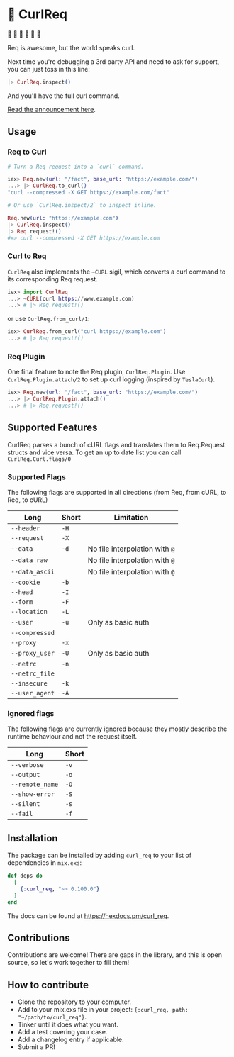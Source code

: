 # 🥌 CurlReq

🥌 🥌 🥌 🥌 🥌 🥌

Req is awesome, but the world speaks curl.

Next time you're debugging a 3rd party API and need to ask for support, you can just toss in this line:

```elixir
|> CurlReq.inspect()
```

And you'll have the full curl command.

[Read the announcement here](https://codecodeship.com/blog/2024-06-03-curl_req).

## Usage

### Req to Curl

```elixir
# Turn a Req request into a `curl` command.

iex> Req.new(url: "/fact", base_url: "https://example.com/")
...> |> CurlReq.to_curl()
"curl --compressed -X GET https://example.com/fact"

# Or use `CurlReq.inspect/2` to inspect inline.

Req.new(url: "https://example.com")
|> CurlReq.inspect()
|> Req.request!()
#=> curl --compressed -X GET https://example.com
```

### Curl to Req

`CurlReq` also implements the `~CURL` sigil, which converts a curl command to its corresponding Req request.

```elixir
iex> import CurlReq
...> ~CURL(curl https://www.example.com)
...> # |> Req.request!()

```

or use `CurlReq.from_curl/1`:

```elixir
iex> CurlReq.from_curl("curl https://example.com")
...> # |> Req.request!()

```

### Req Plugin

One final feature to note the Req plugin, `CurlReq.Plugin`. Use `CurlReq.Plugin.attach/2` to set up curl logging (inspired by `TeslaCurl`).

```elixir
iex> Req.new(url: "/fact", base_url: "https://example.com/")
...> |> CurlReq.Plugin.attach()
...> # |> Req.request!()

```

## Supported Features

CurlReq parses a bunch of cURL flags and translates them to Req.Request structs and vice versa. To get an up to date list you can call `CurlReq.Curl.flags/0`

### Supported Flags

The following flags are supported in all directions (from Req, from cURL, to Req, to cURL)

| Long           | Short | Limitation                     |
| -------------- | ----- | ------------------------------ |
| `--header`     | `-H`  |                                |
| `--request`    | `-X`  |                                |
| `--data`       | `-d`  | No file interpolation with `@` |
| `--data_raw`   |       | No file interpolation with `@` |
| `--data_ascii` |       | No file interpolation with `@` |
| `--cookie`     | `-b`  |                                |
| `--head`       | `-I`  |                                |
| `--form`       | `-F`  |                                |
| `--location`   | `-L`  |                                |
| `--user`       | `-u`  | Only as basic auth             |
| `--compressed` |       |                                |
| `--proxy`      | `-x`  |                                |
| `--proxy_user` | `-U`  | Only as basic auth             |
| `--netrc`      | `-n`  |                                |
| `--netrc_file` |       |                                |
| `--insecure`   | `-k`  |                                |
| `--user_agent` | `-A`  |                                |

### Ignored flags

The following flags are currently ignored because they mostly describe the runtime behaviour and not the request itself.

| Long            | Short |
| --------------- | ----- |
| `--verbose`     | `-v`  |
| `--output`      | `-o`  |
| `--remote_name` | `-O`  |
| `--show-error`  | `-S`  |
| `--silent`      | `-s`  |
| `--fail`        | `-f`  |

## Installation

The package can be installed
by adding `curl_req` to your list of dependencies in `mix.exs`:

```elixir
def deps do
  [
    {:curl_req, "~> 0.100.0"}
  ]
end
```

The docs can be found at <https://hexdocs.pm/curl_req>.

## Contributions

Contributions are welcome! There are gaps in the library, and this is open source, so let's work together to fill them!

## How to contribute

- Clone the repository to your computer.
- Add to your mix.exs file in your project: `{:curl_req, path: "~/path/to/curl_req"}`.
- Tinker until it does what you want.
- Add a test covering your case.
- Add a changelog entry if applicable.
- Submit a PR!
